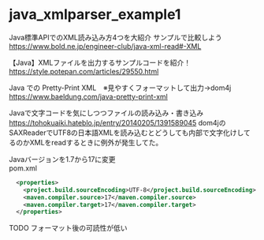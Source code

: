 # java_xmlparser_example1

Java標準APIでのXML読み込み方4つを大紹介 サンプルで比較しよう  
https://www.bold.ne.jp/engineer-club/java-xml-read#-XML

【Java】XMLファイルを出力するサンプルコードを紹介！  
https://style.potepan.com/articles/29550.html

Java での Pretty-Print XML　※見やすくフォーマットして出力→dom4j  
https://www.baeldung.com/java-pretty-print-xml


Javaで文字コードを気にしつつファイルの読み込み・書き込み  
https://tohokuaiki.hateblo.jp/entry/20140205/1391589045
dom4jのSAXReaderでUTF8の日本語XMLを読み込むとどうしても内部で文字化けしてるのかXMLをreadするときに例外が発生してた。


Javaバージョンを1.7から17に変更  
pom.xml
```xml
  <properties>
    <project.build.sourceEncoding>UTF-8</project.build.sourceEncoding>
    <maven.compiler.source>17</maven.compiler.source>
    <maven.compiler.target>17</maven.compiler.target>
  </properties>
```

TODO
フォーマット後の可読性が低い